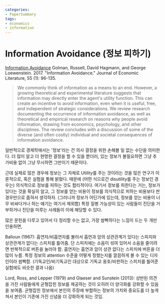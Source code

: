 ```yaml
---
categories:
- PaperSummary
tags:
- economics
- information
---
```


# Information Avoidance (정보 피하기)

[Information Avoidance](https://www.aeaweb.org/articles?id=10.1257/jel.20151245)
Golman, Russell, David Hagmann, and George Loewenstein. 2017. "Information Avoidance." Journal of Economic Literature, 55 (1): 96-135.
> We commonly think of information as a means to an end. However, a growing theoretical and experimental literature suggests that information may directly enter the agent's utility function. This can create an incentive to avoid information, even when it is useful, free, and independent of strategic considerations. We review research documenting the occurrence of information avoidance, as well as theoretical and empirical research on reasons why people avoid information, drawing from economics, psychology, and other disciplines. The review concludes with a discussion of some of the diverse (and often costly) individual and societal consequences of information avoidance.

일반적으로 경제학에서는 '정보'라는 건 의사 결정을 위한 손해볼 일 없는 수단을 의미한다. 더 많이 알고 더 현명한 결정을 할 수 있을 뿐더러, 있는 정보가 불필요하면 그냥 추가비용 없이 그냥 무시하면 그만이기 때문이다.

근데 실제로 많은 경우에 정보는 그 자체로 Utility를 주는 것이라는 것을 많은 연구가 이론적으로, 혹은 실험을 통해 밝혔다. 때문에 (어떤 식으로건 disutility를 주는 정보인 경우는) 의식적으로 정보를 피하는 것도 합리적이다. 여기서 정보를 피한다는 거는, 정보가 있다는 것을 확실히 알고, 그 정보를 얻는 비용이 정보를 의식적으로 피하는 비용보다 싼 경우만으로 좁혀서 생각하자. (그러니까 정보가 어딘가에 있는데, 정보를 얻는 비용이 너무 비싸다거나 하는 얘기는 여기서 제외함) 특정 질병 가능성이 있는 사람들이 진단을 거부하거나 진단을 미루는 사례들이 이에 해당할 수 있다.

많은 문헌을 다루고 있어서 다 정리할 수는 없고, 가장 쌈빡하다는 느낌이 드는 두 개만 인용하면,

Balloun (1967): 흡연자/비흡연자를 불러서 흡연과 암의 상관관계가 있다는 스피치와 상관관계가 없다는 스피치를 틀어줌. 단 스피치에는 소음이 섞여 있어서 소음을 줄이려면 반복적으로 버튼을 눌러야 함. 흡연자는 흡연과 암이 상관 없다는 스피치에 버튼을 더 많이 누름. 특정 정보의 attention 수준을 어떻게 정했는지를 깔끔하게 볼 수 있는 디자인이라 쌈빡함. (기독교인/비기독교인 대상으로 기독교 옹호/비판하는 스피치를 틀어준 실험에도 비슷한 결과 나옴)

Lord, Ross, and Lepper (1979) and Glaeser and Sunstein (2013): 상반된 의견을 가진 사람들에게 균형잡힌 정보를 제공하는 것이 오히려 더 양극화를 강화할 수 있음을 보여줌. 균형잡힌 정보에서 본인의 주장에 부합하는 정보의 가치와 중요도를 더 높게 쳐서 본인이 기존에 가진 신념을 더 강화하게 되는 것임.
